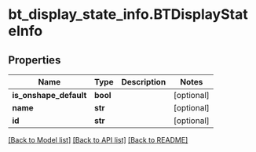 # bt_display_state_info.BTDisplayStateInfo

## Properties
Name | Type | Description | Notes
------------ | ------------- | ------------- | -------------
**is_onshape_default** | **bool** |  | [optional] 
**name** | **str** |  | [optional] 
**id** | **str** |  | [optional] 

[[Back to Model list]](../README.md#documentation-for-models) [[Back to API list]](../README.md#documentation-for-api-endpoints) [[Back to README]](../README.md)



